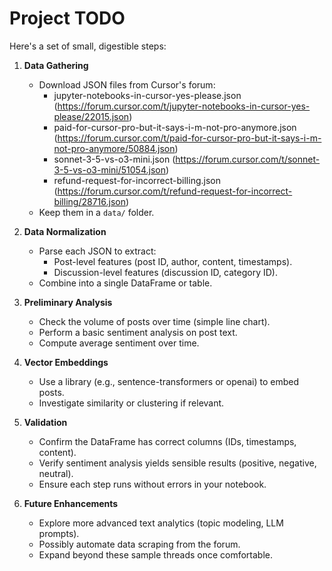 # Project TODO

Here's a set of small, digestible steps:

1. **Data Gathering**  
   - Download JSON files from Cursor's forum:
     - jupyter-notebooks-in-cursor-yes-please.json (https://forum.cursor.com/t/jupyter-notebooks-in-cursor-yes-please/22015.json)
     - paid-for-cursor-pro-but-it-says-i-m-not-pro-anymore.json (https://forum.cursor.com/t/paid-for-cursor-pro-but-it-says-i-m-not-pro-anymore/50884.json)
     - sonnet-3-5-vs-o3-mini.json (https://forum.cursor.com/t/sonnet-3-5-vs-o3-mini/51054.json)
     - refund-request-for-incorrect-billing.json (https://forum.cursor.com/t/refund-request-for-incorrect-billing/28716.json)
   - Keep them in a `data/` folder.

2. **Data Normalization**  
   - Parse each JSON to extract:
     - Post-level features (post ID, author, content, timestamps).  
     - Discussion-level features (discussion ID, category ID).  
   - Combine into a single DataFrame or table.

3. **Preliminary Analysis**  
   - Check the volume of posts over time (simple line chart).  
   - Perform a basic sentiment analysis on post text.  
   - Compute average sentiment over time.

4. **Vector Embeddings**  
   - Use a library (e.g., sentence-transformers or openai) to embed posts.  
   - Investigate similarity or clustering if relevant.

5. **Validation**  
   - Confirm the DataFrame has correct columns (IDs, timestamps, content).  
   - Verify sentiment analysis yields sensible results (positive, negative, neutral).  
   - Ensure each step runs without errors in your notebook.

6. **Future Enhancements**  
   - Explore more advanced text analytics (topic modeling, LLM prompts).  
   - Possibly automate data scraping from the forum.  
   - Expand beyond these sample threads once comfortable.
